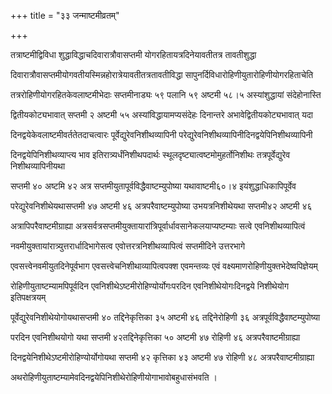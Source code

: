 +++
title = "३३ जन्माष्टमीव्रतम्"

+++

तत्राष्टमीद्विविधा शुद्धाविद्धाचदिवारात्रौवासप्तमी योगरहितायत्रदिनेयावतीतत्र तावतीशुद्धा

दिवारात्रौवासप्तमीयोगवतीयस्मिन्नहोरात्रेयावतीतत्रतावतीविद्धा सापुनर्दिविधारोहिणीयुतारोहिणीयोगरहिताचेति

तत्ररोहिणीयोगरहितकेवलाष्टमीभेदाः सप्तमीनाड्यः ५९ पलानि ५९ अष्टमी ५८।५ अस्यांशुद्धायां संदेहोनास्ति

द्वितीयकोट्यभावात् सप्तमी २ अष्टमी ५५ अस्यांविद्धायामप्यसंदेहः दिनान्तरे अभावेद्वितीयकोट्यभावात् यदा

दिनद्वयेकेवलाष्टमीवर्ततेतदाचत्वारः पूर्वेद्युरेवनिशीथव्यापिनी परेद्युरेवनिशीथव्यापिनीदिनद्वयेपिनिशीथव्यापिनी

दिनद्वयेपिनिशीथव्याप्त्य भाव इतिरात्र्यर्धंनिशीथपदार्थः स्थूलदृष्ट्यात्वष्टमोमुहर्तोनिशीथः तत्रपूर्वेद्युरेव निशीथव्यापिनीयथा

सप्तमी ४० अष्टमि ४२ अत्र सप्तमीयुतापूर्वविद्धैवाष्टम्युपोष्या यथावाष्टमी६०।४ इयंशुद्धाधिकापिपूर्वेव

परेद्युरेवनिशीथेयथासप्तमी ४७ अष्टमी ४६ अत्रपरैवाष्टम्युपोष्या उभयत्रनिशीथेयथा सप्तमी४२ अष्टमी ४६

अत्रापिपरैवाष्टमीग्राह्या अत्रसर्वत्रसप्तमीयुक्तायारांत्रिपूर्वार्धावसानेकलयाप्यष्टम्याः सत्वे एवनिशीथव्यापित्वं

नवमीयुक्तायांरात्र्युत्तरार्धादिभागेसत्व एवोत्तरत्रनिशीथव्यापित्वं सप्तमीदिने उत्तरभागे

एवसत्त्वेनवमीयुतदिनेपूर्वभाग एवसत्त्वेचनिशीथाव्यापित्वपक्श एवमन्तव्यः एवं वक्ष्यमाणरोहिणीयुक्तभेदेष्वपिज्ञेयम्

रोहिणीयुताष्टम्यामपिपूर्वदिन एवनिशीथेऽष्टमीरोहिण्योर्योगःपरदिन एवनिशीथेयोगःदिनद्वये निशीथेयोग इतिपक्षत्रयम्

पूर्वेद्युरेवनिशीथेयोगोयथासप्तमी ४० तद्दिनेकृत्तिका ३५ अष्टमी ४६ तद्दिनेरोहिणी ३६ अत्रपूर्वविद्धैवाष्टम्युपोष्या

परदिन एवनिशीथयोगो यथा सप्तमी ४२तद्दिनेकृत्तिका ५० अष्टमी ४७ रोहिणी ४६ अत्रपरैवाष्टमीग्राह्या

दिनद्वयेनिशीथेऽष्टमीरोहिण्योर्योगोयथा सप्तमी ४२ कृत्तिका ४३ अष्टमी ४७ रोहिणी ४८ अत्रपरैवाष्टमीग्राह्या

अथरोहिणीयुताष्टम्यामेवदिनद्वयेपिनिशीथेरोहिणीयोगाभावोबहुधासंभवति ।
